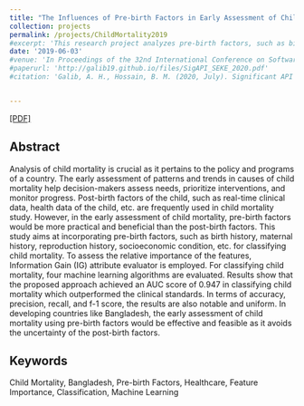 ```yaml
---
title: "The Influences of Pre-birth Factors in Early Assessment of Child Mortality using Machine Learning Techniques"
collection: projects
permalink: /projects/ChildMortality2019
#excerpt: 'This research project analyzes pre-birth factors, such as birth history, maternal history, reproduction history, socio-economic condition, etc. for the early classification of child mortality. Manuscript in Preparation.'
date: '2019-06-03'
#venue: 'In Proceedings of the 32nd International Conference on Software Engineering Knowledge Engineering, 2020 (SEKE 2020)'
#paperurl: 'http://galib19.github.io/files/SigAPI_SEKE_2020.pdf'
#citation: 'Galib, A. H., Hossain, B. M. (2020, July). Significant API Calls in Android Malware Detection (Using Feature Selection Techniques and Correlation Based Feature Elimination). In Proceedings of the 32nd International Conference on Software Engineering Knowledge Engineering (pp.566-571).'


---
```


[[PDF]](http://galib19.github.io/files/ChildMortality2019.pdf)
## Abstract 

Analysis of child mortality is crucial as it pertains to the policy and programs of a
country. The early assessment of patterns and trends in causes of child mortality
help decision-makers assess needs, prioritize interventions, and monitor progress.
Post-birth factors of the child, such as real-time clinical data, health data of the
child, etc. are frequently used in child mortality study. However, in the early
assessment of child mortality, pre-birth factors would be more practical and
beneficial than the post-birth factors. This study aims at incorporating pre-birth
factors, such as birth history, maternal history, reproduction history, socioeconomic condition, etc. for classifying child mortality. To assess the relative
importance of the features, Information Gain (IG) attribute evaluator is employed.
For classifying child mortality, four machine learning algorithms are evaluated.
Results show that the proposed approach achieved an AUC score of 0.947 in
classifying child mortality which outperformed the clinical standards. In terms of
accuracy, precision, recall, and f-1 score, the results are also notable and uniform.
In developing countries like Bangladesh, the early assessment of child mortality
using pre-birth factors would be effective and feasible as it avoids the uncertainty
of the post-birth factors.

## Keywords 

Child Mortality, Bangladesh, Pre-birth Factors, Healthcare, Feature
Importance, Classification, Machine Learning